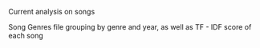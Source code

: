 Current analysis on songs

Song Genres file grouping by genre and year, as well as 
TF - IDF score of each song

